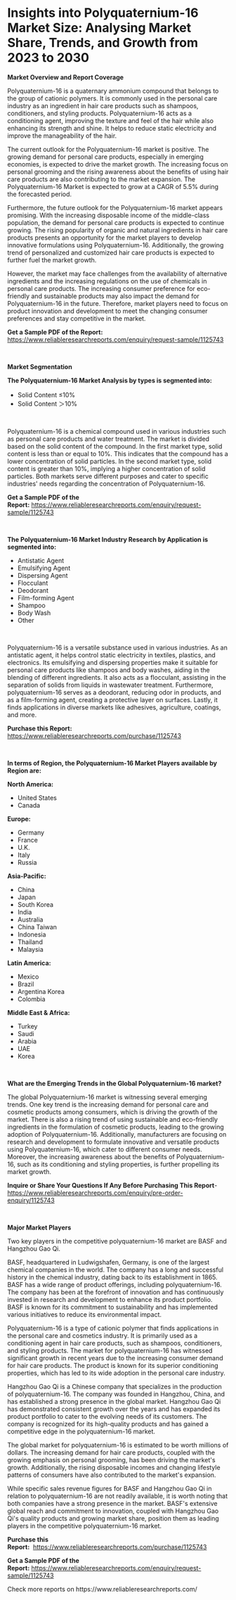 <p><h1>Insights into Polyquaternium-16 Market Size: Analysing Market Share, Trends, and Growth from 2023 to 2030</h1></p><p><strong>Market Overview and Report Coverage</strong></p>
<p><p>Polyquaternium-16 is a quaternary ammonium compound that belongs to the group of cationic polymers. It is commonly used in the personal care industry as an ingredient in hair care products such as shampoos, conditioners, and styling products. Polyquaternium-16 acts as a conditioning agent, improving the texture and feel of the hair while also enhancing its strength and shine. It helps to reduce static electricity and improve the manageability of the hair.</p><p>The current outlook for the Polyquaternium-16 market is positive. The growing demand for personal care products, especially in emerging economies, is expected to drive the market growth. The increasing focus on personal grooming and the rising awareness about the benefits of using hair care products are also contributing to the market expansion. The Polyquaternium-16 Market is expected to grow at a CAGR of 5.5% during the forecasted period.</p><p>Furthermore, the future outlook for the Polyquaternium-16 market appears promising. With the increasing disposable income of the middle-class population, the demand for personal care products is expected to continue growing. The rising popularity of organic and natural ingredients in hair care products presents an opportunity for the market players to develop innovative formulations using Polyquaternium-16. Additionally, the growing trend of personalized and customized hair care products is expected to further fuel the market growth.</p><p>However, the market may face challenges from the availability of alternative ingredients and the increasing regulations on the use of chemicals in personal care products. The increasing consumer preference for eco-friendly and sustainable products may also impact the demand for Polyquaternium-16 in the future. Therefore, market players need to focus on product innovation and development to meet the changing consumer preferences and stay competitive in the market.</p></p>
<p><strong>Get a Sample PDF of the Report:</strong> <a href="https://www.reliableresearchreports.com/enquiry/request-sample/1125743">https://www.reliableresearchreports.com/enquiry/request-sample/1125743</a></p>
<p>&nbsp;</p>
<p><strong>Market Segmentation</strong></p>
<p><strong>The Polyquaternium-16 Market Analysis by types is segmented into:</strong></p>
<p><ul><li>Solid Content ≤10%　</li><li>Solid Content ＞10%　</li></ul></p>
<p>&nbsp;</p>
<p><p>Polyquaternium-16 is a chemical compound used in various industries such as personal care products and water treatment. The market is divided based on the solid content of the compound. In the first market type, solid content is less than or equal to 10%. This indicates that the compound has a lower concentration of solid particles. In the second market type, solid content is greater than 10%, implying a higher concentration of solid particles. Both markets serve different purposes and cater to specific industries' needs regarding the concentration of Polyquaternium-16.</p></p>
<p><strong>Get a Sample PDF of the Report:</strong>&nbsp;<a href="https://www.reliableresearchreports.com/enquiry/request-sample/1125743">https://www.reliableresearchreports.com/enquiry/request-sample/1125743</a></p>
<p>&nbsp;</p>
<p><strong>The Polyquaternium-16 Market Industry Research by Application is segmented into:</strong></p>
<p><ul><li>Antistatic Agent</li><li>Emulsifying Agent</li><li>Dispersing Agent</li><li>Flocculant</li><li>Deodorant</li><li>Film-forming Agent</li><li>Shampoo</li><li>Body Wash</li><li>Other</li></ul></p>
<p>&nbsp;</p>
<p><p>Polyquaternium-16 is a versatile substance used in various industries. As an antistatic agent, it helps control static electricity in textiles, plastics, and electronics. Its emulsifying and dispersing properties make it suitable for personal care products like shampoos and body washes, aiding in the blending of different ingredients. It also acts as a flocculant, assisting in the separation of solids from liquids in wastewater treatment. Furthermore, polyquaternium-16 serves as a deodorant, reducing odor in products, and as a film-forming agent, creating a protective layer on surfaces. Lastly, it finds applications in diverse markets like adhesives, agriculture, coatings, and more.</p></p>
<p><strong>Purchase this Report:</strong>&nbsp; <a href="https://www.reliableresearchreports.com/purchase/1125743">https://www.reliableresearchreports.com/purchase/1125743</a></p>
<p>&nbsp;</p>
<p><strong>In terms of Region, the Polyquaternium-16 Market Players available by Region are:</strong></p>
<p>
    <p> <strong> North America: </strong>
        <ul>
            <li>United States</li>
            <li>Canada</li>
        </ul>
        </p> 
    <p> <strong> Europe: </strong>
        <ul>
            <li>Germany</li>
            <li>France</li>
            <li>U.K.</li>
            <li>Italy</li>
            <li>Russia</li>
        </ul>
        </p> 
    <p> <strong> Asia-Pacific: </strong>
        <ul>
            <li>China</li>
            <li>Japan</li>
            <li>South Korea</li>
            <li>India</li>
            <li>Australia</li>
            <li>China Taiwan</li>
            <li>Indonesia</li>
            <li>Thailand</li>
            <li>Malaysia</li>
        </ul>
        </p> 
    <p> <strong> Latin America: </strong>
        <ul>
            <li>Mexico</li>
            <li>Brazil</li>
            <li>Argentina Korea</li>
            <li>Colombia</li>
        </ul>
        </p> 
    <p> <strong> Middle East & Africa: </strong>
        <ul>
            <li>Turkey</li>
            <li>Saudi</li>
            <li>Arabia</li>
            <li>UAE</li>
            <li>Korea</li>
        </ul>
    </p>
    </p>
<p>&nbsp;</p>
<p><strong>What are the Emerging Trends in the Global Polyquaternium-16 market?</strong></p>
<p><p>The global Polyquaternium-16 market is witnessing several emerging trends. One key trend is the increasing demand for personal care and cosmetic products among consumers, which is driving the growth of the market. There is also a rising trend of using sustainable and eco-friendly ingredients in the formulation of cosmetic products, leading to the growing adoption of Polyquaternium-16. Additionally, manufacturers are focusing on research and development to formulate innovative and versatile products using Polyquaternium-16, which cater to different consumer needs. Moreover, the increasing awareness about the benefits of Polyquaternium-16, such as its conditioning and styling properties, is further propelling its market growth.</p></p>
<p><strong>Inquire or Share Your Questions If Any Before Purchasing This Report</strong>- <a href="https://www.reliableresearchreports.com/enquiry/pre-order-enquiry/1125743">https://www.reliableresearchreports.com/enquiry/pre-order-enquiry/1125743</a></p>
<p>&nbsp;</p>
<p><strong>Major Market Players</strong></p>
<p><p>Two key players in the competitive polyquaternium-16 market are BASF and Hangzhou Gao Qi.</p><p>BASF, headquartered in Ludwigshafen, Germany, is one of the largest chemical companies in the world. The company has a long and successful history in the chemical industry, dating back to its establishment in 1865. BASF has a wide range of product offerings, including polyquaternium-16. The company has been at the forefront of innovation and has continuously invested in research and development to enhance its product portfolio. BASF is known for its commitment to sustainability and has implemented various initiatives to reduce its environmental impact.</p><p>Polyquaternium-16 is a type of cationic polymer that finds applications in the personal care and cosmetics industry. It is primarily used as a conditioning agent in hair care products, such as shampoos, conditioners, and styling products. The market for polyquaternium-16 has witnessed significant growth in recent years due to the increasing consumer demand for hair care products. The product is known for its superior conditioning properties, which has led to its wide adoption in the personal care industry.</p><p>Hangzhou Gao Qi is a Chinese company that specializes in the production of polyquaternium-16. The company was founded in Hangzhou, China, and has established a strong presence in the global market. Hangzhou Gao Qi has demonstrated consistent growth over the years and has expanded its product portfolio to cater to the evolving needs of its customers. The company is recognized for its high-quality products and has gained a competitive edge in the polyquaternium-16 market.</p><p>The global market for polyquaternium-16 is estimated to be worth millions of dollars. The increasing demand for hair care products, coupled with the growing emphasis on personal grooming, has been driving the market's growth. Additionally, the rising disposable incomes and changing lifestyle patterns of consumers have also contributed to the market's expansion.</p><p>While specific sales revenue figures for BASF and Hangzhou Gao Qi in relation to polyquaternium-16 are not readily available, it is worth noting that both companies have a strong presence in the market. BASF's extensive global reach and commitment to innovation, coupled with Hangzhou Gao Qi's quality products and growing market share, position them as leading players in the competitive polyquaternium-16 market.</p></p>
<p><strong>Purchase this Report:</strong>&nbsp;&nbsp;<a href="https://www.reliableresearchreports.com/purchase/1125743">https://www.reliableresearchreports.com/purchase/1125743</a></p>
<p></p>
<p><strong>Get a Sample PDF of the Report:</strong>&nbsp;<a href="https://www.reliableresearchreports.com/enquiry/request-sample/1125743">https://www.reliableresearchreports.com/enquiry/request-sample/1125743</a></p>
<p>Check more reports on https://www.reliableresearchreports.com/</p>